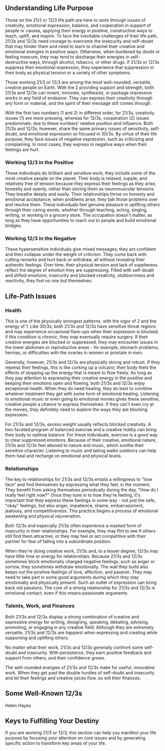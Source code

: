 ## Understanding Life Purpose

Those on the 21/3 or 12/3 life path are here to work through issues of creativity, emotional expression, balance, and cooperation in support of people or causes, applying their energy in positive, constructive ways to teach, uplift, and inspire. To face the inevitable challenges of their life path, 21/3s and 12/3s need courage to overcome the insecurity and self-doubt that may hinder them and need to learn to channel their creative and emotional energies in positive ways. Otherwise, when burdened by doubt or feeling insecure, they may tend to discharge their energies in self-destructive ways, through alcohol, tobacco, or other drugs. If 21/3s or 12/3s suppress their emotional expression, they experience that suppression in their body as physical tension or a variety of other symptoms.

Those working 21/3 or 12/3 are among the most well-rounded, versatile, creative people on Earth. With the 2 providing support and strength, both 21/3s and 12/3s can invent, innovate, synthesize, or package impressive works in any field of endeavor. They can express their creativity through any form or material, and the spirit of their message still comes through.

With the first two numbers (1 and 2) in different order, for 21/3s, creativity issues (1) are more pressing, whereas for 12/3s, cooperation (2) issues predominate, due to these numbers' relative position and influence. Both 21/3s and 12/3s, however, share the same primary issues of sensitivity, self-doubt, and emotional expression so focused in 30/3s. By virtue of their life purpose, they face issues of negative expression, such as criticizing and complaining. In most cases, they express in negative ways when their feelings are hurt.

### Working 12/3 in the Positive

These individuals do brilliant and sensitive work; they include some of the most creative people on the planet. Their body is relaxed, supple, and relatively free of tension because they express their feelings as they arise, honestly and openly, rather than storing them as neuromuscular tensions. They breathe deeply and easily. Their relationships thrive on honesty and emotional acceptance; when problems arise, they talk those problems over and resolve them. These individuals feel genuine pleasure in uplifting others through their caring words, whether through teaching, acting, singing, writing, or working in a grocery store. The occupation doesn't matter, as long as they have opportunities to reach out to people and build emotional bridges.

### Working 12/3 in the Negative

These hypersensitive individuals give mixed messages; they act confident and then collapse under the weight of criticism. They come back with cutting remarks and hurt back or withdraw, all without revealing their authentic feelings. Over time, their physical tension and lack of suppleness reflect the degree of emotion they are suppressing. Filled with self-doubt and stifled emotions, insecurity and blocked creativity, stubbornness and reactivity, they fool no one but themselves.

## Life-Path Issues

### Health

This is one of the physically strongest patterns, with the vigor of 2 and the energy of 1. Like 30/3s, both 21/3s and 12/3s have sensitive throat regions and may experience occasional flare-ups when their expression is blocked; if this condition is chronic, they may eventually require surgery. If their creative energies are blocked or suppressed, they may encounter issues in the lower abdomen or reproductive areas - for example, stomach problems, hernias, or difficulties with the ovaries in women or prostate in men.

Generally, however, 21/3s and 12/3s are physically strong and robust. If they repress their feelings, this is like corking up a volcano; their body feels the effects of stopping up the energy that is meant to flow freely. As long as they pay attention to expressing their creative energy in the positive and keeping their emotions open and flowing, both 21/3s and 12/3s enjoy exceptional health. When they do need healing, they do best to combine whatever treatment they get with some form of emotional healing. Listening to emotional music or even going to emotional movies gives these sensitive, creative people a chance to express themselves. If they can't even cry at the movies, they definitely need to explore the ways they are blocking expression.

For 21/3s and 12/3s, excess weight usually reflects blocked creativity. A two-faceted program of balanced exercise and a creative hobby can bring their body to optimal balance. For these individuals, exercise is a good way to clear suppressed emotions. Because of their creative, emotional nature, 21/3s and 12/3s feel attuned to nature and music, which soothe their sensitive character. Listening to music and taking walks outdoors can help them heal and recharge on emotional and physical levels.

### Relationships

The key to relationships for 21/3s and 12/3s entails a willingness to "lose face" and find themselves by expressing what they feel, in the moment. They benefit from asking themselves periodically during the day, "How do I really feel right now?" Once they tune in to how they're feeling, it's important that they express these feelings in some way - not just the safe, "okay" feelings, but also anger, impatience, shame, embarrassment, jealousy, and competitiveness. This practice begins a process of emotional awakening and physical rejuvenation.

Both 12/3s and especially 21/3s often experience a masked form of insecurity in their relationships. For example, they may flirt to see if others still find them attractive, or they may feel or act competitive with their partner for fear of falling into a subordinate position.

When they're doing creative work, 21/3s and, to a lesser degree, 12/3s may have little time or energy for relationships. Because 21/3s and 12/3s sometimes block emotionally charged negative feelings, such as anger or sorrow, they sometimes withdraw emotionally. The wall they build also keeps out the positive feelings of love, affection, and passion. They may need to take part in some good arguments during which they stay emotionally and physically present. Such an outlet of expression can bring back old passions. The core of a strong relationship for 21/3s and 12/3s is emotional contact, even if this means passionate arguments.

### Talents, Work, and Finances

Both 21/3s and 12/3s display a strong combination of creative and expressive energy for writing, designing, speaking, debating, advising, promoting, or engaging in any creative field. Although they are extremely versatile, 21/3s and 12/3s are happiest when expressing and creating while supporting and uplifting others.

No matter what their work, 21/3s and 12/3s generally confront some self-doubt and insecurity. With persistence, they earn positive feedback and support from others, and their confidence grows.

The well-rounded energies of 21/3s and 12/3s make for useful, innovative work. When they get past the double hurdles of self-doubt and insecurity and let their feelings and creative juices flow, so will their finances.

## Some Well-Known 12/3s

Helen Hayes

## Keys to Fulfilling Your Destiny

If you are working 21/3 or 12/3, this section can help you manifest your life purpose by focusing your attention on core issues and by generating specific action to transform key areas of your life.

